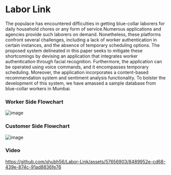 # Labor Link

The populace has encountered difficulties in getting blue-collar laborers for daily household chores or any form of service.Numerous applications and agencies provide such laborers on demand. Nonetheless, these platforms confront several challenges, including a lack of worker authentication in certain instances, and the absence of temporary scheduling options. The proposed system delineated in this paper seeks to mitigate these shortcomings by devising an application that integrates worker authentication through facial recognition. Furthermore, the application can be
operated using voice commands, and it encompasses temporary scheduling. Moreover, the application incorporates a content-based recommendation system and sentiment analysis functionality. To bolster the development of this system, we have amassed a sample database from blue-collar workers in Mumbai. 

### Worker Side Flowchart
![image](https://github.com/shubh56/Labor-Link/assets/57656903/62e07f57-b636-459d-ac64-d7fcec6789f6)

### Customer Side Flowchart
![image](https://github.com/shubh56/Labor-Link/assets/57656903/d1dd92c0-e640-45c5-bef9-7aceee13f52e)

### Video



https://github.com/shubh56/Labor-Link/assets/57656903/8489952e-cd68-439e-874c-91ad8836fe76

